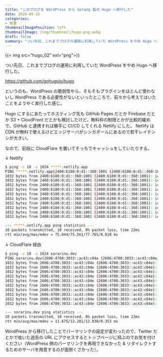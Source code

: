 ```yaml
---
title: "このブログを WordPress から Golang 製の Hugo へ移行した"
date: 2020-09-15
categories:
- 覚書
thumbnailImagePosition: left
thumbnailImage: /img/thumbnail/hugo.png.webp
draft: false
summary: "つい先日、これまでブログの運用に利用していた WordPress をやめ Hugo へ移行した。"
---
```


{{< img src="hugo_02" ext="png">}}

つい先日、これまでブログの運用に利用していた WordPress をやめ Hugo へ移行した。

https://github.com/gohugoio/hugo

というのも、WordPress の脆弱性やら、そもそもプラグインをほとんど使わないし WordPress である必要性がないといったところで、前々から考えてはいたことをようやく実行した感じ。

Hugo にするにあたってホスティング先も GitHub Pages だとか Firebase だとか S3 + CloudFront だとかも検討したけど、無料枠の制限とかが比較的緩めで、GitHub と連携すれば勝手に CI/CD してくれる Netlify にした。
Netlify は CDN が無料で使えるけどエッジサーバがシンガポールにあるので若干レイテンシが大きい。

なので、前段に CloudFlare を置いてそっちでキャッシュをしていたりする。

↓ Netlify
```bash
$ ping -c 10 -s 1024 *****.netlify.app
PING *****.netlify.app(2400:6180:0:d1::360:1001 (2400:6180:0:d1::360:1001)) 1024 data bytes
1032 bytes from 2400:6180:0:d1::360:1001 (2400:6180:0:d1::360:1001): icmp_seq=1 ttl=44 time=77.8 ms
1032 bytes from 2400:6180:0:d1::360:1001 (2400:6180:0:d1::360:1001): icmp_seq=2 ttl=44 time=75.0 ms
1032 bytes from 2400:6180:0:d1::360:1001 (2400:6180:0:d1::360:1001): icmp_seq=3 ttl=44 time=75.4 ms
1032 bytes from 2400:6180:0:d1::360:1001 (2400:6180:0:d1::360:1001): icmp_seq=4 ttl=44 time=75.3 ms
1032 bytes from 2400:6180:0:d1::360:1001 (2400:6180:0:d1::360:1001): icmp_seq=5 ttl=44 time=75.4 ms
1032 bytes from 2400:6180:0:d1::360:1001 (2400:6180:0:d1::360:1001): icmp_seq=6 ttl=44 time=75.2 ms
1032 bytes from 2400:6180:0:d1::360:1001 (2400:6180:0:d1::360:1001): icmp_seq=7 ttl=44 time=75.6 ms
1032 bytes from 2400:6180:0:d1::360:1001 (2400:6180:0:d1::360:1001): icmp_seq=8 ttl=44 time=75.1 ms
1032 bytes from 2400:6180:0:d1::360:1001 (2400:6180:0:d1::360:1001): icmp_seq=9 ttl=44 time=75.5 ms
1032 bytes from 2400:6180:0:d1::360:1001 (2400:6180:0:d1::360:1001): icmp_seq=10 ttl=44 time=75.4 ms

--- *****.netlify.app ping statistics ---
10 packets transmitted, 10 received, 0% packet loss, time 22ms
rtt min/avg/max/mdev = 75.044/75.561/77.765/0.810 ms
```

↓ CloudFlare 経由
```bash
$ ping -c 10 -s 1024 sorarinu.dev
PING sorarinu.dev(2606:4700:3033::ac43:c04e (2606:4700:3033::ac43:c04e)) 1024 data bytes
1032 bytes from 2606:4700:3033::ac43:c04e (2606:4700:3033::ac43:c04e): icmp_seq=1 ttl=54 time=12.9 ms
1032 bytes from 2606:4700:3033::ac43:c04e (2606:4700:3033::ac43:c04e): icmp_seq=2 ttl=54 time=12.2 ms
1032 bytes from 2606:4700:3033::ac43:c04e (2606:4700:3033::ac43:c04e): icmp_seq=3 ttl=54 time=12.3 ms
1032 bytes from 2606:4700:3033::ac43:c04e (2606:4700:3033::ac43:c04e): icmp_seq=4 ttl=54 time=12.1 ms
1032 bytes from 2606:4700:3033::ac43:c04e (2606:4700:3033::ac43:c04e): icmp_seq=5 ttl=54 time=12.2 ms
1032 bytes from 2606:4700:3033::ac43:c04e (2606:4700:3033::ac43:c04e): icmp_seq=6 ttl=54 time=12.7 ms
1032 bytes from 2606:4700:3033::ac43:c04e (2606:4700:3033::ac43:c04e): icmp_seq=7 ttl=54 time=11.7 ms
1032 bytes from 2606:4700:3033::ac43:c04e (2606:4700:3033::ac43:c04e): icmp_seq=8 ttl=54 time=12.0 ms
1032 bytes from 2606:4700:3033::ac43:c04e (2606:4700:3033::ac43:c04e): icmp_seq=9 ttl=54 time=12.2 ms
1032 bytes from 2606:4700:3033::ac43:c04e (2606:4700:3033::ac43:c04e): icmp_seq=10 ttl=54 time=12.5 ms

--- sorarinu.dev ping statistics ---
10 packets transmitted, 10 received, 0% packet loss, time 23ms
rtt min/avg/max/mdev = 11.675/12.281/12.938/0.353 ms
```

WordPress から移行したことでパーマリンクの設定が変わったので、Twitter だとかで呟いた過去の URL にアクセスするとトップページに飛ぶのでお気を付けください（WordPress 側のパーマリンクを再現できなかった & リダイレクトするためのサーバを用意するのが面倒くさかった）。